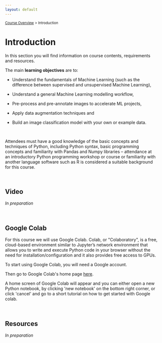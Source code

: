 ```yaml
---
layout: default
---
```


<sub>[Course Overview](index.md) > Introduction</sub>

# Introduction

In this section you will find information on course contents, requirements and resources.

The main **learning objectives** are to:

 - Understand the fundamentals of Machine Learning (such as the difference between supervised and unsupervised Machine Learning),

 - Understand a general Machine Learning modelling workflow,

 - Pre-process and pre-annotate images to accelerate ML projects,

 - Apply data augmentation techniques and

 - Build an image classification model with your own or example data.

<br/>

Attendees must have a good knowledge of the basic concepts and techniques of Python, including Python syntax, basic programming concepts and familiarity with Pandas and Numpy libraries – attendance at an introductory Python programming workshop or course or familiarity with another language software such as R is considered a suitable background for this course.

<br/>

## Video

_In preparation_

<!--<details open="" class="details-reset border rounded-2">
  <summary class="px-3 py-2 border-bottom">
    <svg aria-hidden="true" viewBox="0 0 16 16" version="1.1" data-view-component="true" height="16" width="16" class="octicon octicon-device-camera-video">
    <path fill-rule="evenodd" d="..."></path>
</svg>
    <span aria-label="Video description dotnet-evergreen.mp4" class="m-1"></span>
    <span class="dropdown-caret"></span>
  </summary>
  <video src="https://user-images.githubusercontent.com/169707/126715420-991ad821-9ac8-4b66-b79e-e0966e0f3a89.mp4" data-canonical-src="https://user-images.githubusercontent.com/169707/126715420-991ad821-9ac8-4b66-b79e-e0966e0f3a89.mp4" controls="controls" muted="muted" class="d-block rounded-bottom-2 width-fit" width="100%" height="auto">
  </video>
</details>-->


<br/>

## Google Colab

For this course we will use Google Colab. Colab, or "Colaboratory", is a free, cloud-based environment similar to Jupyter’s network environment that allows you to write and execute Python code in your browser without the need for installation/configuration and it also provides free access to GPUs.

To start using Google Colab, you will need a Google account.

Then go to Google Colab's home page [here](https://colab.research.google.com/).

A home screen of Google Colab will appear and you can either open a new Python notebook, by clicking 'new notebook' on the bottom right corner, or click 'cancel' and go to a short tutorial on how to get started with Google colab.

<br/>

## Resources

_In preparation_
 
